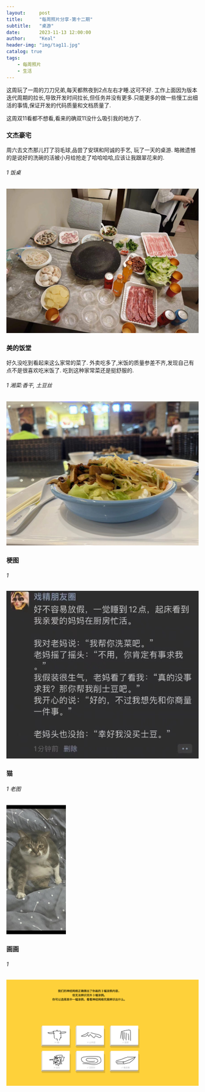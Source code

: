 ```yaml
---
layout:     post
title:      "每周照片分享-第十二期"
subtitle:   "桌游"
date:       2023-11-13 12:00:00
author:     "Keal"
header-img: "img/tag11.jpg"
catalog: true
tags:
    - 每周照片
    - 生活
---
```


这周玩了一周的刀刀兄弟,每天都熬夜到2点左右才睡.这可不好. 工作上面因为版本迭代周期的拉长,导致开发时间拉长,但任务并没有更多.只能更多的做一些慢工出细活的事情,保证开发的代码质量和文档质量了.

这周双11看都不想看,看来的确双11没什么吸引我的地方了.

### 文杰豪宅

周六去文杰那儿打了羽毛球,品尝了安琪和阿诚的手艺, 玩了一天的桌游. 略微遗憾的是说好的洗碗的活被小月给抢走了哈哈哈哈,应该让我跟翠花来的.

###### 1 饭桌

<img src="https://raw.githubusercontent.com/kneed/typora_img_respository/main/typora/202311131104117.png" alt="image-20231113110408716" style="zoom:50%;" />

### 美的饭堂

好久没吃到看起来这么家常的菜了. 外卖吃多了,米饭的质量参差不齐,发现自己有点不是很喜欢吃米饭了. 吃到这种家常菜还是挺舒服的.

###### 1 湘菜:香干, 土豆丝

<img src="https://raw.githubusercontent.com/kneed/typora_img_respository/main/typora/202311131104449.png" alt="image-20231113110421713" style="zoom:50%;" />

### 梗图

###### 1

![image-20231113110436652](https://raw.githubusercontent.com/kneed/typora_img_respository/main/typora/202311131104157.png)

### 猫

###### 1 老图

<img src="https://raw.githubusercontent.com/kneed/typora_img_respository/main/typora/202401091053424.png" alt="image-20231113110445015" style="zoom:33%;" />

### 画画

###### 1

![image-20231113115242321](https://raw.githubusercontent.com/kneed/typora_img_respository/main/typora/202311131152269.png)